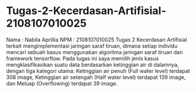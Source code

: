 # Tugas-2-Kecerdasan-Artifisial-2108107010025

Nama : Nabila Aprillia
NPM  : 2108107010025
Tugas 2 Kecerdasan Artifisial terkait mengimplementasi jaringan saraf tiruan, dimana setiap individu mencari sebuah kasus menggunakan algoritma jaringan saraf tiruan dan framework tensorflow. Pada tugas ini saya memilih jenis kasus mengklasifikasikan suatu data berdasarkan ketinggian air di dalamnya, dengan tiga kategori utama: Ketinggian air penuh (Full water level) terdapat 308 image, Ketinggian air setengah (Half water level) terdapat 139 image, dan Meluap (Overflowing) terdapat 39 image. 
